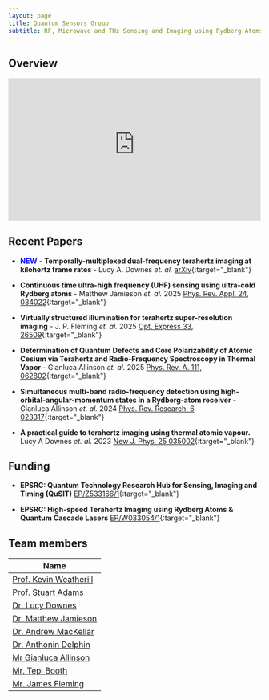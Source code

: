 ```yaml
---
layout: page
title: Quantum Sensors Group
subtitle: RF, Microwave and THz Sensing and Imaging using Rydberg Atoms
---
```

## Overview

<!-- Responsive 16:9 Aspect Ratio --->
<div style="position:relative;padding-bottom:56.25%;">
    <iframe 
        style="width:100%;height:100%;position:absolute;left:0px;top:0px;" 
        frameborder="0" 
        width="100%" 
        height="100%" 
        allowfullscreen 
        allow="accelerometer; autoplay; clipboard-write; encrypted-media; gyroscope; picture-in-picture; web-share"
        src="https://www.youtube-nocookie.com/embed/Oe9Ow9nByyo?si=B8HvGHqX3myxsEOR&amp;start=8">
    </iframe>
</div>

## Recent Papers

- <span style="color:blue">**NEW**</span> - **Temporally-multiplexed dual-frequency terahertz imaging at kilohertz frame rates** - Lucy A. Downes _et. al._ [arXiv](https://arxiv.org/pdf/2507.11232){:target="_blank"}

- **Continuous time ultra-high frequency (UHF) sensing using ultra-cold Rydberg atoms** - Matthew Jamieson _et. al._ 2025 [Phys. Rev. Appl. 24, 034022](https://doi.org/10.1103/2vxb-czvz){:target="_blank"}

- **Virtually structured illumination for terahertz super-resolution imaging** - J. P. Fleming _et. al._ 2025 [Opt. Express 33, 26509](https://doi.org/10.1364/OE.563675){:target="_blank"}

- **Determination of Quantum Defects and Core Polarizability of Atomic Cesium via Terahertz and Radio-Frequency Spectroscopy in Thermal Vapor** - Gianluca Allinson _et. al._ 2025 [Phys. Rev. A. 111, 062802](https://doi.org/10.1103/PhysRevA.111.062802){:target="_blank"}

- **Simultaneous multi-band radio-frequency detection using high-orbital-angular-momentum states in a Rydberg-atom receiver** - Gianluca Allinson _et. al._ 2024 [Phys. Rev. Research. 6 023317](https://journals.aps.org/prresearch/pdf/10.1103/PhysRevResearch.6.023317){:target="_blank"}

- **A practical guide to terahertz imaging using thermal atomic vapour.** - Lucy A Downes _et. al._ 2023 [New J. Phys. 25 035002](https://iopscience.iop.org/article/10.1088/1367-2630/acb80c/meta){:target="_blank"}

## Funding

 - **EPSRC: Quantum Technology Research Hub for Sensing, Imaging and Timing (QuSIT)** [EP/Z533166/1](https://gtr.ukri.org/projects?ref=EP%2FZ533166%2F1){:target="_blank"}

- **EPSRC: High-speed Terahertz Imaging using Rydberg Atoms & Quantum Cascade Lasers** [EP/W033054/1](https://gtr.ukri.org/projects?ref=EP%2FW033054%2F1){:target="_blank"}


## Team members

|**Name**|
|--------|
|[Prof. Kevin Weatherill](https://www.durham.ac.uk/staff/k-j-weatherill/)|
|[Prof. Stuart Adams](https://www.durham.ac.uk/staff/c-s-adams/)|
|[Dr. Lucy Downes](https://www.durham.ac.uk/staff/lucy-downes/)|
|[Dr. Matthew Jamieson](https://www.durham.ac.uk/staff/matthew-j-jamieson/)|
|[Dr. Andrew MacKellar](https://www.durham.ac.uk/staff/andrew-r-mackellar/)|
|[Dr. Anthonin Delphin](https://www.durham.ac.uk/staff/anthonin-delphan/)|
|[Mr Gianluca Allinson ](https://www.durham.ac.uk/staff/gianluca-allinson/)|
|[Mr. Tepi Booth](https://www.durham.ac.uk/staff/imhotep-t-booth/)|
|[Mr. James Fleming](https://www.durham.ac.uk/staff/james-p-fleming/)|
